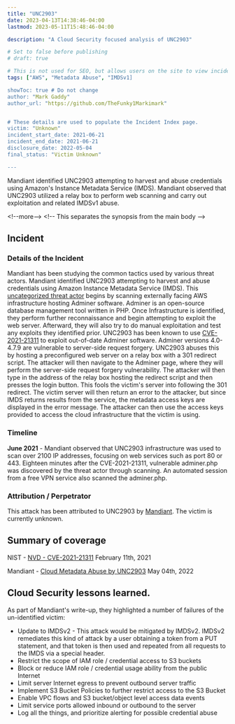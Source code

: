 ```yaml
---
title: "UNC2903"
date: 2023-04-13T14:38:46-04:00
lastmod: 2023-05-11T15:48:46-04:00

description: "A Cloud Security focused analysis of UNC2903"

# Set to false before publishing
# draft: true

# This is not used for SEO, but allows users on the site to view incidents by keyword
tags: ["AWS", "Metadata Abuse", "IMDSv1]

showToc: true # Do not change
author: "Mark Gaddy"
author_url: "https://github.com/TheFunky1Markimark"


# These details are used to populate the Incident Index page.
victim: "Unknown"
incident_start_date: 2021-06-21
incident_end_date: 2021-06-21
disclosure_date: 2022-05-04
final_status: "Victim Unknown"

---
```


Mandiant identified UNC2903 attempting to harvest and abuse credentials using Amazon's Instance Metadata Service (IMDS). Mandiant observed that UNC2903 utilized a relay box to perform web scanning and carry out exploitation and related IMDSv1 abuse.

\<!--more--\> \<!-- This separates the synopsis from the main body --\>

## Incident

### Details of the Incident

Mandiant has been studying the common tactics used by various threat actors. Mandiant identified UNC2903 attempting to harvest and abuse credentials using Amazon Instance Metadata Service (IMDS). This [uncategorized threat actor](https://www.mandiant.com/resources/blog/how-mandiant-tracks-uncategorized-threat-actors) begins by scanning externally facing AWS infrastructure hosting Adminer software. Adminer is an open-source database management tool written in PHP. Once Infrastructure is identified, they perform further reconnaissance and begin attempting to exploit the web server. Afterward, they will also try to do manual exploitation and test any exploits they identified prior. UNC2903 has been known to use [CVE-2021-21311](https://nvd.nist.gov/vuln/detail/CVE-2021-21311) to exploit out-of-date Adminer software. Adminer versions 4.0-4.7.9 are vulnerable to server-side request forgery. UNC2903 abuses this by hosting a preconfigured web server on a relay box with a 301 redirect script. The attacker will then navigate to the Adminer page, where they will perform the server-side request forgery vulnerability. The attacker will then type in the address of the relay box hosting the redirect script and then presses the login button. This fools the victim's server into following the 301 redirect. The victim server will then return an error to the attacker, but since IMDS returns results from the service, the metadata access keys are displayed in the error message. The attacker can then use the access keys provided to access the cloud infrastructure that the victim is using.

### Timeline

**June 2021** - Mandiant observed that UNC2903 infrastructure was used to scan over 2100 IP addresses, focusing on web services such as port 80 or 443. Eighteen minutes after the CVE-2021-21311, vulnerable adminer.php was discovered by the threat actor through scanning. An automated session from a free VPN service also scanned the adminer.php.



### Attribution / Perpetrator

This attack has been attributed to UNC2903 by [Mandiant](https://www.mandiant.com/resources/blog/cloud-metadata-abuse-unc2903). The victim is currently unknown.

## Summary of coverage

NIST - [NVD - CVE-2021-21311](https://nvd.nist.gov/vuln/detail/CVE-2021-21311) February 11th, 2021

Mandiant - [Cloud Metadata Abuse by UNC2903](https://www.mandiant.com/resources/blog/cloud-metadata-abuse-unc2903) May 04th, 2022

## Cloud Security lessons learned.

As part of Mandiant's write-up, they highlighted a number of failures of the un-identified victim:

- Update to IMDSv2 - This attack would be mitigated by IMDSv2. IMDSv2 remediates this kind of attack by a user obtaining a token from a PUT statement, and that token is then used and repeated from all requests to the IMDS via a special header.
- Restrict the scope of IAM role / credential access to S3 buckets
- Block or reduce IAM role / credential usage ability from the public Internet
- Limit server Internet egress to prevent outbound server traffic
- Implement S3 Bucket Policies to further restrict access to the S3 Bucket
- Enable VPC flows and S3 bucket/object level access data events
- Limit service ports allowed inbound or outbound to the server
- Log all the things, and prioritize alerting for possible credential abuse